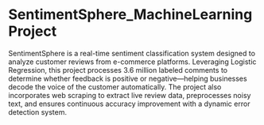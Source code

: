 # SentimentSphere_MachineLearningProject
 SentimentSphere is a real-time sentiment classification system designed to analyze customer reviews from e-commerce platforms. Leveraging Logistic Regression, this project processes 3.6 million labeled comments to determine whether feedback is positive or negative—helping businesses decode the voice of the customer automatically.  The project also incorporates web scraping to extract live review data, preprocesses noisy text, and ensures continuous accuracy improvement with a dynamic error detection system.
